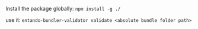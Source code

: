 Install the package globally:
```npm install -g ./```

use it:
```entando-bundler-validator validate <absolute bundle folder path>```
